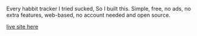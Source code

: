 Every habbit tracker I tried sucked, So I built this. Simple, free, no ads, no extra features, web-based, no account needed and open source.

[live site here]()
